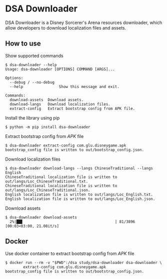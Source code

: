 # DSA Downloader

DSA Downloader is a Disney Sorcerer's Arena resources downloader, 
which allow developers to download localization files and assets.

## How to use

Show supported commands

```
$ dsa-downloader --help
Usage: dsa-downloader [OPTIONS] COMMAND [ARGS]...

Options:
  --debug / --no-debug
  --help                Show this message and exit.

Commands:
  download-assets  Download assets.
  download-langs   Download localization files.
  extract-config   Extract bootstrap config from APK file.
```

Install the library using pip

```
$ python -m pip install dsa-downloader
```

Extract bootstrap config from *APK* file

```
$ dsa-downloader extract-config com.glu.disneygame.apk
bootstrap_config file is written to out/bootstrap_config.json.
```

Download localization files

```
$ dsa-downloader download-langs --langs ChineseTraditional --langs English
ChineseTraditional localization file is written to out/langs/Loc_ChineseTraditional.txt.
ChineseTraditional localization file is written to out/langs/Loc_ChineseTraditional.json.
English localization file is written to out/langs/Loc_English.txt.
English localization file is written to out/langs/Loc_English.json.
```

Download assets

```
$ dsa-downloader download-assets
  2%|██▋                                         | 81/3896 [00:03<03:00, 21.08it/s]
```

## Docker

Use docker container to extract bootstrap config from *APK* file 

```
$ docker run --rm -v "$PWD":/dsa study/dsa-downloader dsa-downloader \
        extract-config com.glu.disneygame.apk
bootstrap_config file is written to out/bootstrap_config.json.
```